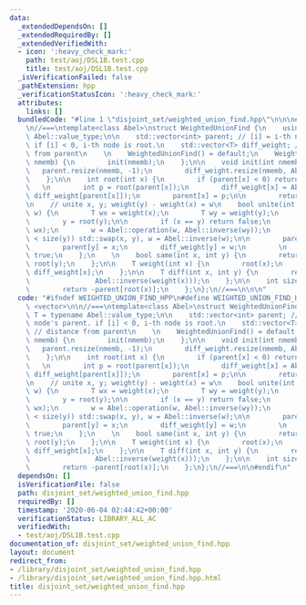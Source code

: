 ```yaml
---
data:
  _extendedDependsOn: []
  _extendedRequiredBy: []
  _extendedVerifiedWith:
  - icon: ':heavy_check_mark:'
    path: test/aoj/DSL1B.test.cpp
    title: test/aoj/DSL1B.test.cpp
  _isVerificationFailed: false
  _pathExtension: hpp
  _verificationStatusIcon: ':heavy_check_mark:'
  attributes:
    links: []
  bundledCode: "#line 1 \"disjoint_set/weighted_union_find.hpp\"\n\n\n#include <vector>\n\
    \n//===\ntemplate<class Abel>\nstruct WeightedUnionFind {\n    using T = typename\
    \ Abel::value_type;\n\n    std::vector<int> parent; // [i] = i-th node's parent.\
    \ if [i] < 0, i-th node is root.\n    std::vector<T> diff_weight; // distance\
    \ from parent\n    \n    WeightedUnionFind() = default;\n    WeightedUnionFind(int\
    \ nmemb) {\n        init(nmemb);\n    };\n\n    void init(int nmemb) {\n     \
    \   parent.resize(nmemb, -1);\n        diff_weight.resize(nmemb, Abel::identity());\n\
    \    };\n\n    int root(int x) {\n        if (parent[x] < 0) return x;\n     \
    \   \n        int p = root(parent[x]);\n        diff_weight[x] = Abel::operation(diff_weight[x],\
    \ diff_weight[parent[x]]);\n        parent[x] = p;\n\n        return p;\n    };\n\
    \n    // unite x, y; weight(y) - weight(x) = w\n    bool unite(int x, int y, T\
    \ w) {\n        T wx = weight(x);\n        T wy = weight(y);\n        x = root(x);\n\
    \        y = root(y);\n\n        if (x == y) return false;\n        w = Abel::operation(w,\
    \ wx);\n        w = Abel::operation(w, Abel::inverse(wy));\n        if (size(x)\
    \ < size(y)) std::swap(x, y), w = Abel::inverse(w);\n\n        parent[x] += parent[y];\n\
    \        parent[y] = x;\n        diff_weight[y] = w;\n        \n        return\
    \ true;\n    };\n    \n    bool same(int x, int y) {\n        return root(x) ==\
    \ root(y);\n    };\n\n    T weight(int x) {\n        root(x);\n        return\
    \ diff_weight[x];\n    };\n\n    T diff(int x, int y) {\n        return Abel::operation(weight(y),\n\
    \                Abel::inverse(weight(x)));\n    };\n\n    int size(int x) {\n\
    \        return -parent[root(x)];\n    };\n};\n//===\n\n\n"
  code: "#ifndef WEIGHTED_UNION_FIND_HPP\n#define WEIGHTED_UNION_FIND_HPP\n#include\
    \ <vector>\n\n//===\ntemplate<class Abel>\nstruct WeightedUnionFind {\n    using\
    \ T = typename Abel::value_type;\n\n    std::vector<int> parent; // [i] = i-th\
    \ node's parent. if [i] < 0, i-th node is root.\n    std::vector<T> diff_weight;\
    \ // distance from parent\n    \n    WeightedUnionFind() = default;\n    WeightedUnionFind(int\
    \ nmemb) {\n        init(nmemb);\n    };\n\n    void init(int nmemb) {\n     \
    \   parent.resize(nmemb, -1);\n        diff_weight.resize(nmemb, Abel::identity());\n\
    \    };\n\n    int root(int x) {\n        if (parent[x] < 0) return x;\n     \
    \   \n        int p = root(parent[x]);\n        diff_weight[x] = Abel::operation(diff_weight[x],\
    \ diff_weight[parent[x]]);\n        parent[x] = p;\n\n        return p;\n    };\n\
    \n    // unite x, y; weight(y) - weight(x) = w\n    bool unite(int x, int y, T\
    \ w) {\n        T wx = weight(x);\n        T wy = weight(y);\n        x = root(x);\n\
    \        y = root(y);\n\n        if (x == y) return false;\n        w = Abel::operation(w,\
    \ wx);\n        w = Abel::operation(w, Abel::inverse(wy));\n        if (size(x)\
    \ < size(y)) std::swap(x, y), w = Abel::inverse(w);\n\n        parent[x] += parent[y];\n\
    \        parent[y] = x;\n        diff_weight[y] = w;\n        \n        return\
    \ true;\n    };\n    \n    bool same(int x, int y) {\n        return root(x) ==\
    \ root(y);\n    };\n\n    T weight(int x) {\n        root(x);\n        return\
    \ diff_weight[x];\n    };\n\n    T diff(int x, int y) {\n        return Abel::operation(weight(y),\n\
    \                Abel::inverse(weight(x)));\n    };\n\n    int size(int x) {\n\
    \        return -parent[root(x)];\n    };\n};\n//===\n\n#endif\n"
  dependsOn: []
  isVerificationFile: false
  path: disjoint_set/weighted_union_find.hpp
  requiredBy: []
  timestamp: '2020-06-04 02:44:42+00:00'
  verificationStatus: LIBRARY_ALL_AC
  verifiedWith:
  - test/aoj/DSL1B.test.cpp
documentation_of: disjoint_set/weighted_union_find.hpp
layout: document
redirect_from:
- /library/disjoint_set/weighted_union_find.hpp
- /library/disjoint_set/weighted_union_find.hpp.html
title: disjoint_set/weighted_union_find.hpp
---
```

